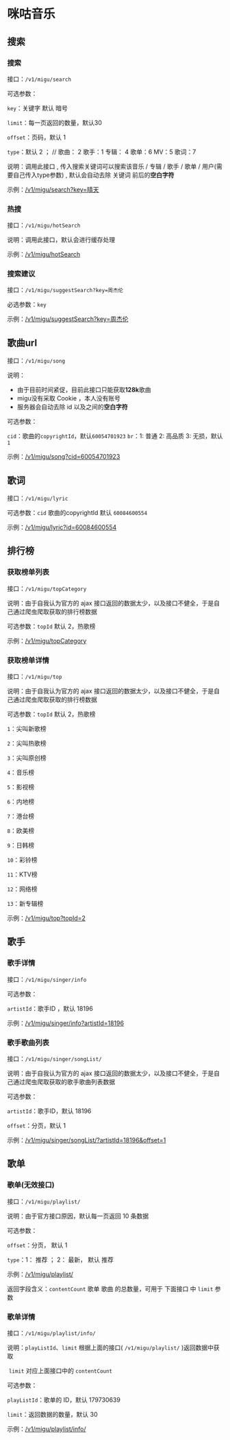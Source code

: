 # 咪咕音乐<!-- {docsify-ignore} -->

## 搜索

### 搜索

接口：`/v1/migu/search`

可选参数：

`key`：关键字 默认 暗号

`limit`：每一页返回的数量，默认30

`offset`：页码，默认 1

`type`：默认 2 ；     //  歌曲： 2   歌手：1  专辑： 4 歌单：6  MV：5  歌词：7

说明：调用此接口 , 传入搜索关键词可以搜索该音乐 / 专辑 / 歌手 / 歌单 / 用户(需要自己传入type参数) , 默认会自动去除 关键词 前后的**空白字符** 

示例：[/v1/migu/search?key=晴天](http://iecoxe.top:5000/v1/migu/search?key=晴天)



### 热搜

接口：`/v1/migu/hotSearch`

说明：调用此接口，默认会进行缓存处理

示例：[/v1/migu/hotSearch](http://iecoxe.top:5000/v1/migu/hotSearch)



### 搜索建议

接口：`/v1/migu/suggestSearch?key=周杰伦`

必选参数：`key`

示例：[/v1/migu/suggestSearch?key=周杰伦](http://iecoxe.top:5000/v1/migu/suggestSearch?key=周杰伦)



## 歌曲url

接口：`/v1/migu/song`

说明：

- 由于目前时间紧促，目前此接口只能获取**128k**歌曲
- migu没有采取 Cookie ，本人没有账号
- 服务器会自动去除 id 以及之间的**空白字符**

可选参数：

`cid`：歌曲的`copyrightId`，默认`60054701923`
`br`：1: 普通 2: 高品质 3: 无损，默认`1`

示例：[/v1/migu/song?cid=60054701923](http://iecoxe.top:5000/v1/migu/song?cid=60054701923&br=3)



## 歌词

接口：`/v1/migu/lyric`

可选参数：`cid`  歌曲的copyrightId      默认 `60084600554`

示例：[/v1/migu/lyric?id=60084600554](http://iecoxe.top:5000/v1/migu/lyric?cid=60084600554)



## 排行榜

### 获取榜单列表

接口：`/v1/migu/topCategory`

说明：由于自我认为官方的 ajax 接口返回的数据太少，以及接口不健全，于是自己通过爬虫爬取获取的排行榜数据

可选参数：`topId`  默认 2，热歌榜

示例：[/v1/migu/topCategory](http://iecoxe.top:5000/v1/migu/topCategory)



### 获取榜单详情

接口：`/v1/migu/top`

说明：由于自我认为官方的 ajax 接口返回的数据太少，以及接口不健全，于是自己通过爬虫爬取获取的排行榜数据

可选参数：`topId`  默认 2，热歌榜

`1`：尖叫新歌榜

`2`：尖叫热歌榜

`3`：尖叫原创榜

`4`：音乐榜

`5`：影视榜

`6`：内地榜

`7`：港台榜

`8`：欧美榜

`9`：日韩榜

`10`：彩铃榜

`11`：KTV榜

`12`：网络榜

`13`：新专辑榜

示例：[/v1/migu/top?topId=2](http://iecoxe.top:5000/v1/migu/top?topId=2)



## 歌手

### 歌手详情

接口：`/v1/migu/singer/info`

可选参数：

`artistId`：歌手ID  ，默认 18196

示例：[/v1/migu/singer/info?artistId=18196](http://iecoxe.top:5000/v1/migu/singer/info?artistId=18196)



### 歌手歌曲列表

接口：`/v1/migu/singer/songList/`

说明：由于自我认为官方的 ajax 接口返回的数据太少，以及接口不健全，于是自己通过爬虫爬取获取的歌手歌曲列表数据

可选参数：

`artistId`：歌手ID，默认 18196

`offset`：分页，默认 1

示例：[/v1/migu/singer/songList/?artistId=18196&offset=1](http://iecoxe.top:5000/v1/migu/singer/songList/?artistId=18196&offset=1)



## 歌单

### <s>歌单</s>(无效接口)

接口：`/v1/migu/playlist/`

说明：由于官方接口原因，默认每一页返回 10 条数据

可选参数：

`offset`：分页， 默认 1

`type`：1： 推荐 ； 2： 最新， 默认 推荐

示例：[/v1/migu/playlist/](http://iecoxe.top:5000/v1/migu/playlist/)

返回字段含义：`contentCount` 歌单 歌曲 的总数量，可用于 下面接口 中  `limit` 参数



### 歌单详情

接口：`/v1/migu/playlist/info/`

说明：`playListId`、`limit` 根据上面的接口( `/v1/migu/playlist/` )返回数据中获取

​			`limit` 对应上面接口中的 `contentCount`

可选参数：

`playListId`：歌单的 ID，默认 179730639

`limit`：返回数据的数量，默认 30

示例：[/v1/migu/playlist/info/](http://iecoxe.top:5000/v1/migu/playlist/info/)
